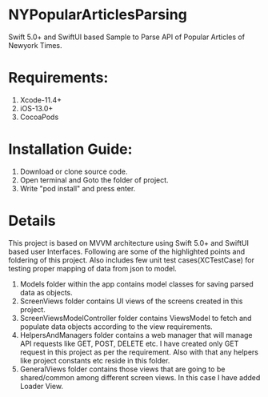 # NYPopularArticlesParsing
Swift 5.0+ and SwiftUI based Sample to Parse API of Popular Articles of Newyork Times. 

# Requirements:
1. Xcode-11.4+
2. iOS-13.0+
3. CocoaPods

# Installation Guide:
1. Download or clone source code.
2. Open terminal and Goto the folder of project.
3. Write "pod install" and press enter.

# Details
This project is based on MVVM architecture using Swift 5.0+ and SwiftUI based user Interfaces. Following are some of the highlighted points and foldering of this project. Also includes few unit test cases(XCTestCase) for testing proper mapping of data from json to model.

1. Models folder within the app contains model classes for saving parsed data as objects.
2. ScreenViews folder contains UI views of the screens created in this project.
3. ScreenViewsModelController folder contains ViewsModel to fetch and populate data objects according to the view requirements.
4. HelpersAndManagers folder contains a web manager that will manage API requests like GET, POST, DELETE etc. I have created only GET request in this project as per the requirement. Also with that any helpers like project constants etc reside in this folder.
5. GeneralViews folder contains those views that are going to be shared/common among different screen views. In this case I have added Loader View.
